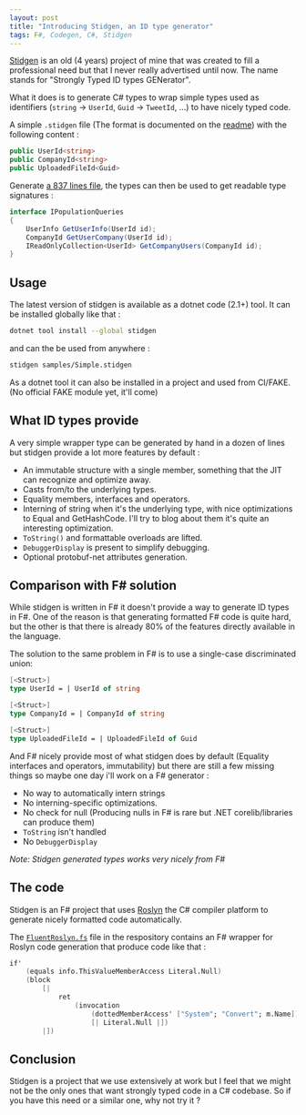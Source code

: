 ```yaml
---
layout: post
title: "Introducing Stidgen, an ID type generator"
tags: F#, Codegen, C#, Stidgen
---
```


[Stidgen](https://github.com/vbfox/stidgen) is an old (4 years) project of mine
that was created to fill a professional need but that I never really advertised
until now. The name stands for "Strongly Typed ID types GENerator".

What it does is to generate C# types to wrap simple types used as identifiers
(`string` -> `UserId`, `Guid` -> `TweetId`, ...) to have nicely typed code.

A simple `.stidgen` file (The format is documented on the [readme](https://github.com/vbfox/stidgen/blob/master/Readme.md)) with the following content :

```csharp
public UserId<string>
public CompanyId<string>
public UploadedFileId<Guid>
```

Generate [a 837 lines file](https://github.com/vbfox/stidgen/blob/1.1.0/samples/Simple.Generated.cs), the types can then be used to get readable type signatures :

```csharp
interface IPopulationQueries
{
    UserInfo GetUserInfo(UserId id);
    CompanyId GetUserCompany(UserId id);
    IReadOnlyCollection<UserId> GetCompanyUsers(CompanyId id);
}
```

## Usage

The latest version of stidgen is available as a dotnet code (2.1+) tool. It can be installed globally like that :

```bash
dotnet tool install --global stidgen
```

and can the be used from anywhere :

```bash
stidgen samples/Simple.stidgen
```

As a dotnet tool it can also be installed in a project and used from CI/FAKE. (No official FAKE module yet, it'll come)

## What ID types provide

A very simple wrapper type can be generated by hand in a dozen of lines but stidgen provide a lot more features by default :

* An immutable structure with a single member, something that the JIT can recognize and optimize away.
* Casts from/to the underlying types.
* Equality members, interfaces and operators.
* Interning of string when it's the underlying type, with nice optimizations to Equal and GetHashCode. I'll try to blog about them it's quite an interesting optimization.
* `ToString()` and formattable overloads are lifted.
* `DebuggerDisplay` is present to simplify debugging.
* Optional protobuf-net attributes generation.

## Comparison with F# solution

While stidgen is written in F# it doesn't provide a way to generate ID types in F#. One of the reason is that generating formatted F# code is quite hard, but the other is that there is already 80% of the features directly available in the language.

The solution to the same problem in F# is to use a single-case discriminated union:

```fsharp
[<Struct>]
type UserId = | UserId of string

[<Struct>]
type CompanyId = | CompanyId of string

[<Struct>]
type UploadedFileId = | UploadedFileId of Guid
```

And F# nicely provide most of what stidgen does by default (Equality interfaces and operators, immutability) but there are still a few missing things so maybe one day i'll work on a F# generator :

* No way to automatically intern strings
* No interning-specific optimizations.
* No check for null (Producing nulls in F# is rare but .NET corelib/libraries can produce them)
* `ToString` isn't handled
* No `DebuggerDisplay`

*Note: Stidgen generated types works very nicely from F#*

## The code

Stidgen is an F# project that uses [Roslyn](https://github.com/dotnet/roslyn) the C# compiler platform to generate nicely formatted code automatically.

The [`FluentRoslyn.fs`](https://github.com/vbfox/stidgen/blob/1.1.0/src/BlackFox.Stidgen/FluentRoslyn.fs) file in the respository contains an F# wrapper for Roslyn code generation that produce code like that :

```fsharp
if'
    (equals info.ThisValueMemberAccess Literal.Null)
    (block
        [|
            ret
                (invocation
                    (dottedMemberAccess' ["System"; "Convert"; m.Name])
                    [| Literal.Null |])
        |])
```

## Conclusion

Stidgen is a project that we use extensively at work but I feel that we might
 not be the only ones that want strongly typed code in a C# codebase.
 So if you have this need or a similar one, why not try it ?